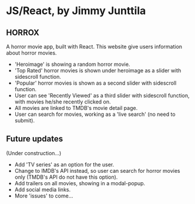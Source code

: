 # JS/React, by Jimmy Junttila

## HORROX

A horror movie app, built with React.
This website give users information about horror movies.

- 'Heroimage' is showing a random horror movie.
- 'Top Rated' horror movies is shown under heroimage as a slider with sidescroll function.
- 'Popular' horror movies is shown as a second slider with sidescroll function.
- User can see 'Recently Viewed' as a third slider with sidescroll function, with movies he/she recently clicked on.
- All movies are linked to TMDB's movie detail page.
- User can search for movies, working as a 'live search' (no need to submit).

## Future updates

(Under construction...)

- Add 'TV series' as an option for the user.
- Change to IMDB's API instead, so user can search for horror movies only (TMDB's API do not have this option).
- Add trailers on all movies, showing in a modal-popup.
- Add social media links.
- More 'issues' to come...
